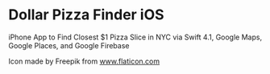 # Dollar Pizza Finder iOS

iPhone App to Find Closest $1 Pizza Slice in NYC via Swift 4.1, Google Maps, Google Places, and Google Firebase

Icon made by Freepik from www.flaticon.com 
